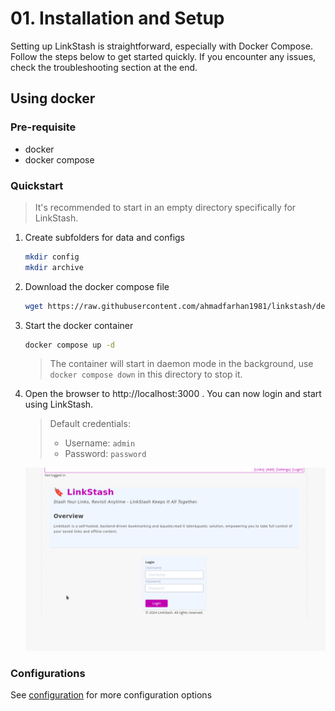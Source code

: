# 01. Installation and Setup
Setting up LinkStash is straightforward, especially with Docker Compose. Follow the steps below to get started quickly. If you encounter any issues, check the troubleshooting section at the end.

## Using docker

### Pre-requisite
- docker
- docker compose

### Quickstart
> It's recommended to start in an empty directory specifically for LinkStash.
1. Create subfolders for data and configs
   ```bash
   mkdir config
   mkdir archive
   ```
2. Download the docker compose file
   ```bash
   wget https://raw.githubusercontent.com/ahmadfarhan1981/linkstash/develop/docker/docker-compose.yaml
   ```
3. Start the docker container   
   ```bash
   docker compose up -d
   ``` 
   > The container will start in daemon mode in the background, use `docker compose down` in this directory to stop it.
4. Open the browser to http://localhost:3000 . You can now login and start using LinkStash.
   >Default credentials:
   > - Username: `admin`
   > - Password: `password`

   <img src="../img/screencast/login.gif" alt="Loging in" width="750" >

### Configurations

See [configuration](config.md) for more configuration options